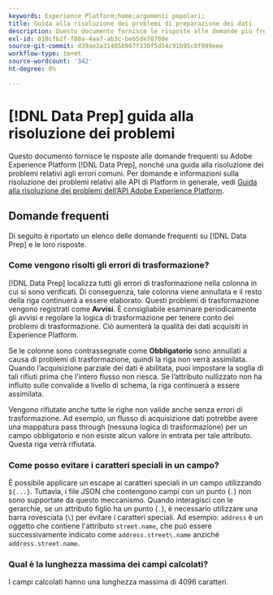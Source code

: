 ```yaml
---
keywords: Experience Platform;home;argomenti popolari;
title: Guida alla risoluzione dei problemi di preparazione dei dati
description: Questo documento fornisce le risposte alle domande più frequenti sulla preparazione dei dati di Adobe Experience Platform.
exl-id: 810cfb2f-f80a-4aa7-ab3c-beb5de78708e
source-git-commit: d39ae3a31405b907f330f5d54c91b95c0f999eee
workflow-type: tm+mt
source-wordcount: '342'
ht-degree: 0%

---
```


# [!DNL Data Prep] guida alla risoluzione dei problemi

Questo documento fornisce le risposte alle domande frequenti su Adobe Experience Platform [!DNL Data Prep], nonché una guida alla risoluzione dei problemi relativi agli errori comuni. Per domande e informazioni sulla risoluzione dei problemi relativi alle API di Platform in generale, vedi [Guida alla risoluzione dei problemi dell’API Adobe Experience Platform](../landing/troubleshooting.md).

## Domande frequenti

Di seguito è riportato un elenco delle domande frequenti su [!DNL Data Prep] e le loro risposte.

### Come vengono risolti gli errori di trasformazione?

[!DNL Data Prep] localizza tutti gli errori di trasformazione nella colonna in cui si sono verificati. Di conseguenza, tale colonna viene annullata e il resto della riga continuerà a essere elaborato. Questi problemi di trasformazione vengono registrati come **Avvisi**. È consigliabile esaminare periodicamente gli avvisi e regolare la logica di trasformazione per tenere conto dei problemi di trasformazione. Ciò aumenterà la qualità dei dati acquisiti in Experience Platform.

Se le colonne sono contrassegnate come **Obbligatorio** sono annullati a causa di problemi di trasformazione, quindi la riga non verrà assimilata. Quando l’acquisizione parziale dei dati è abilitata, puoi impostare la soglia di tali rifiuti prima che l’intero flusso non riesca. Se l’attributo nullizzato non ha influito sulle convalide a livello di schema, la riga continuerà a essere assimilata.

Vengono rifiutate anche tutte le righe non valide anche senza errori di trasformazione. Ad esempio, un flusso di acquisizione dati potrebbe avere una mappatura pass through (nessuna logica di trasformazione) per un campo obbligatorio e non esiste alcun valore in entrata per tale attributo. Questa riga verrà rifiutata.

### Come posso evitare i caratteri speciali in un campo?

È possibile applicare un escape ai caratteri speciali in un campo utilizzando `${...}`. Tuttavia, i file JSON che contengono campi con un punto (`.`) non sono supportate da questo meccanismo. Quando interagisci con le gerarchie, se un attributo figlio ha un punto (`.`), è necessario utilizzare una barra rovesciata (`\`) per evitare i caratteri speciali. Ad esempio: `address` è un oggetto che contiene l&#39;attributo `street.name`, che può essere successivamente indicato come `address.street\.name` anziché `address.street.name`.

### Qual è la lunghezza massima dei campi calcolati?

I campi calcolati hanno una lunghezza massima di 4096 caratteri.